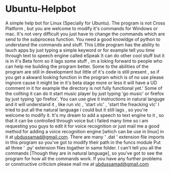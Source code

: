 # Ubuntu-Helpbot
A simple help bot for Linux (Specially for Ubuntu).
The program is not Cross Platform , but you are welcome to modify it's commands for Windows or mac. It's not very difficult you just have to change the commands which are send to the subprocess function.
You need a good knowldge of python to understand the commands and stuff.
This Little program has the ability to lauch apps by just typing a simple keyword or for example tell you time through text to speech engine called eSpeak
It can do other cool stuff but it is in it's Beta form so it lags some stuff , im a loking forward to people who can help me building the program better.
Some to the abilities of the program are still in development but little of it's code is still present , so if you get a akward looking function in the program which is of no use please ingnore cause it might be in it's beta stage more or less it will have a UD  comment in it for example the directory is not fully functional yet.'
Some of the collting it can do it start music player by just typing 'go music' or firefox by just typing 'go firefox'.
You can use give it instructions in natural languge and it will understand it , like run vlc , 'start vlc' , 'start the freacking vlc'
I tried to put all the natural language i could but it still lags , so you're welcome to  modify it.
It's my dream to add a speech to text engine to  it , so that it can be controlled through voice but i failed many time so i am requesting you guys to edit it for voice recognition or just mail me a good method for adding a voice recognition engine [which can be use in linux] in it at ubdussamad@gmail.com.
There are many ' .dat '  extension file imports in this program so  you've got to modify their path in the funcs module
Put all three ' .py'  extension files togather in same folder.
I can't tell you all the commands [Though they are in natural language], so you've got to see the program for how all the commands work.
If you have any further problems or constructive criticism please mail me at ubdussamad@gmail.com
